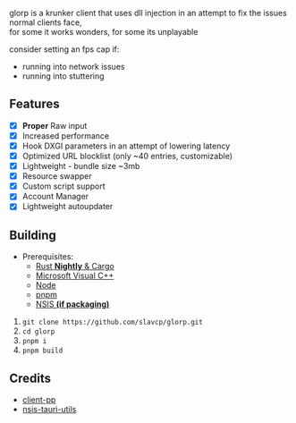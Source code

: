 glorp is a krunker client that uses dll injection in an attempt to fix the issues normal clients face, <br>
for some it works wonders, for some its unplayable

consider setting an fps cap if:

- running into network issues
- running into stuttering

## Features

- [x] **Proper** Raw input
- [x] Increased performance
- [x] Hook DXGI parameters in an attempt of lowering latency
- [x] Optimized URL blocklist (only ~40 entries, customizable)
- [x] Lightweight - bundle size ~3mb
- [x] Resource swapper
- [x] Custom script support
- [x] Account Manager
- [x] Lightweight autoupdater

## Building

- Prerequisites:
  - [Rust **Nightly** & Cargo](https://rustup.rs/)
  - [Microsoft Visual C++](https://visualstudio.microsoft.com/downloads/)
  - [Node](https://nodejs.org/)
  - [pnpm](https://pnpm.io/installation)
  - [NSIS **(if packaging)**](https://nsis.sourceforge.io/)

1. `git clone https://github.com/slavcp/glorp.git`
2. `cd glorp`
3. `pnpm i`
4. `pnpm build`

## Credits

- [client-pp](https://github.com/6ct/clientpp)
- [nsis-tauri-utils](https://github.com/tauri-apps/nsis-tauri-utils)
